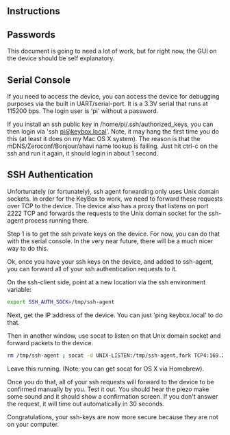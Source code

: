 
Instructions
------------

## Passwords

This document is going to need a lot of work, but for right now, the GUI on the device should be self explanatory.

## Serial Console

If you need to access the device, you can access the device for debugging purposes via the built in 
UART/serial-port. It is a 3.3V serial that runs at 115200 bps. The login user is 'pi' without a password.

If you install an ssh public key in /home/pi/.ssh/authorized_keys, you can then login via 'ssh pi@keybox.local'.
Note, it may hang the first time you do this (at least it does on my Mac OS X system). The reason is that the mDNS/Zeroconf/Bonjour/ahavi name lookup is failing. Just hit ctrl-c on the ssh and run it again, it should login in about 1 second.

## SSH Authentication

Unfortunately (or fortunately), ssh agent forwarding only uses Unix domain sockets. In order for the KeyBox to work,
we need to forward these requests over TCP to the device. The device also has a proxy that listens on port 2222 TCP
and forwards the requests to the Unix domain socket for the ssh-agent process running there.


Step 1 is to get the ssh private keys on the device. For now, you can do that with the serial console.
In the very near future, there will be a much nicer way to do this.

Ok, once you have your ssh keys on the device, and added to ssh-agent, you can forward all of your ssh authentication requests to it.


On the ssh-client side, point at a new location via the ssh environment variable:

```sh
export SSH_AUTH_SOCK=/tmp/ssh-agent
```

Next, get the IP address of the device. You can just 'ping keybox.local' to do that.

Then in another window, use socat to listen on that Unix domain socket and forward packets to the device.

```sh
rm /tmp/ssh-agent ; socat -d UNIX-LISTEN:/tmp/ssh-agent,fork TCP4:169.254.158.207:2222
```

Leave this running. (Note: you can get socat for OS X via Homebrew).


Once you do that, all of your ssh requests will forward to the device to be confirmed manually by you.
Test it out. You should hear the piezo make some sound and it should show a confirmation screen.
If you don't answer the request, it will time out automatically in 30 seconds.


Congratulations, your ssh-keys are now more secure because they are not on your computer.




